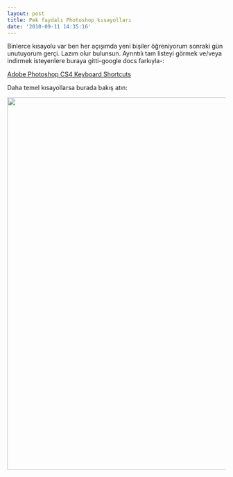 ```yaml
---
layout: post
title: Pek faydalı Photoshop kısayolları
date: '2010-09-11 14:35:16'
---
```


﻿Binlerce kısayolu var ben her açışımda yeni bişiler öğreniyorum sonraki gün unutuyorum gerçi. Lazım olur bulunsun. Ayrıntılı tam listeyi görmek ve/veya indirmek isteyenlere buraya gitti-google docs farkıyla-:

<a href="https://docs.google.com/fileview?id=0ByEcHH1OKhkdN2U1YmQxYzgtZjNlNC00OWEwLWFjNTUtOGRhNjNjMzU4OTZk&amp;hl=en&amp;authkey=CIedxr4J" target="_blank">Adobe Photoshop CS4 Keyboard Shortcuts</a>

Daha temel kısayollarsa burada bakış atın:

<a href="http://devdala.files.wordpress.com/2010/09/photoshop-tool-chart.gif"><img class="aligncenter" src="http://devdala.files.wordpress.com/2010/09/photoshop-tool-chart.gif" alt="" width="525" height="860" /></a>